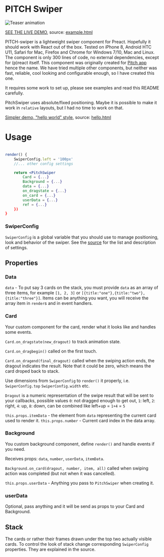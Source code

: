 # PITCH Swiper

![Teaser animation](https://exebook.github.io/pitch-swiper/swiper.gif)

[SEE THE LIVE DEMO](https://exebook.github.io/pitch-swiper/example.html), source: [example.html](https://github.com/exebook/pitch-swiper/blob/master/example.html)

PITCH-swiper is a lightweight swiper component for Preact. Hopefully it should work with React out of the box. Tested on iPhone 8, Android HTC U11, Safari for Mac, Firefox and Chrome for Windows 7/10, Mac and Linux. The component is only 300 lines of code, no external dependencies, except for (p)react itself. This component was originally created for [Pitch app](http://www.pitchinvestorslive.com/) hence the name. We have tried multiple other components, but neither was fast, reliable, cool looking and configurable enough, so I have created this one.

It requires some work to set up, please see examples and read this README carefully.

PitchSwiper uses absolute/fixed positioning. Maybe it is possible to make it work in `relative` layouts, but I had no time to work on that.

[Simpler demo, "hello world" style](https://exebook.github.io/pitch-swiper/hello.html), source: [hello.html](https://github.com/exebook/pitch-swiper/blob/master/hello.html)

# Usage

```jsx

render() {
	SwiperConfig.left = '100px'
	//... other config settings 

	return <PitchSwiper
		Card = {...}
		Background = {...}
		data = {...}
		on_dragstate = {...}
		on_card = {...}
		userData = {...}
		ref = {...}
	})
}
```


### SwiperConfig

`SwiperConfig` is a global variable that you should use to manage positioning, look and behavior of the swiper. See the [source](pitch-swiper.js) for the list and description of settings.

## Properties

### Data

`data` - To put say 3 cards on the stack, you must provide `data` as an array of three items, for example `[1, 2, 3]` or `[{title:"one"},{title:"two"},{title:"three"}]`. Items can be anything you want, you will receive the array item in `render`s and in event handlers.

### Card

Your custom component for the card, render what it looks like and handles some events.

`Card.on_dragstate(new_dragout)` to track animation state.

`Card.on_dragbegin()` called on the first touch.

`Card.on_dragend(final_dragout)` called when the swiping action ends, the dragout indicates the result. Note that it could be zero, which means the card droped back to stack.

Use dimensions from `SwiperConfig` to `render()` it properly, i.e. `SwiperConfig.top` `SwiperConfig.width` etc.

`Dragout` is a numeric representation of the swipe result that will be sent to your callbacks, possible values `0`: not dragged enough to get out, `1`: left, `2`: right, `4`: up, `8`: down, can be combined like left+up = `1+4` = `5`

`this.props.itemData` - the element from `data` representing the current card used to render it.
`this.props.number` - Current card index in the data array.

### Background

You custom background component, define `render()` and handle events if you need.

Receives props: `data`, `number`, `userData`, `itemData`.

`Background.on_card(dragout, number, item, all)` called when swiping action was completed (but not when it was cancelled).

`this.props.userData` - Anything you pass to `PitchSwiper` when creating it.

### userData

Optional, pass anything and it will be send as props to your Card and Background.

## Stack

The cards or rather their frames drawn under the top two actually visible cards. To control the look of stack change corresponding `SwiperConfig` properties. They are explained in the source.

